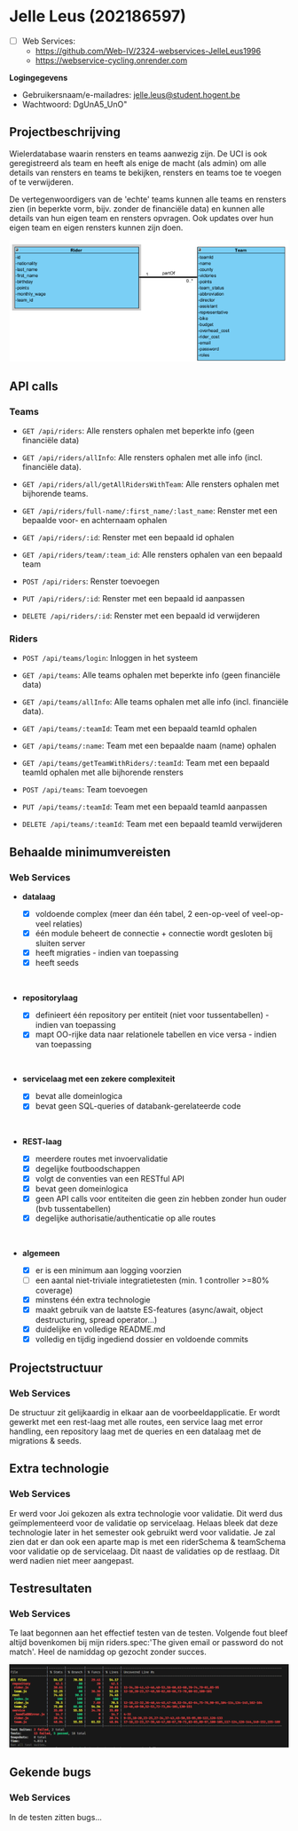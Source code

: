 # Jelle Leus (202186597)

- [  ] Web Services:
  - https://github.com/Web-IV/2324-webservices-JelleLeus1996
  - https://webservice-cycling.onrender.com

**Logingegevens**

- Gebruikersnaam/e-mailadres: jelle.leus@student.hogent.be
- Wachtwoord: DgUnA5_UnO"


## Projectbeschrijving

Wielerdatabase waarin rensters en teams aanwezig zijn.
De UCI is ook geregistreerd als team en heeft als enige de macht (als admin) om alle details van rensters en teams te bekijken, rensters en teams toe te voegen of te verwijderen.

De vertegenwoordigers van de 'echte' teams kunnen alle teams en rensters zien (in beperkte vorm, bijv. zonder de financiële data) en kunnen alle details van hun eigen team en rensters opvragen. Ook updates over hun eigen team en eigen rensters kunnen zijn doen.

![Domeinmodel](2023-12-22_14-54-35.png)


## API calls

### Teams

- `GET /api/riders`: Alle rensters ophalen met beperkte info (geen financiële data)
- `GET /api/riders/allInfo`: Alle rensters ophalen met alle info (incl. financiële data). 
- `GET /api/riders/all/getAllRidersWithTeam`: Alle rensters ophalen met bijhorende teams.
- `GET /api/riders/full-name/:first_name/:last_name`: Renster met een bepaalde voor- en achternaam ophalen
- `GET /api/riders/:id`: Renster met een bepaald id ophalen
- `GET /api/riders/team/:team_id`: Alle rensters ophalen van een bepaald team

- `POST /api/riders`: Renster toevoegen

- `PUT /api/riders/:id`: Renster met een bepaald id aanpassen

- `DELETE /api/riders/:id`: Renster met een bepaald id verwijderen

### Riders

- `POST /api/teams/login`: Inloggen in het systeem  

- `GET /api/teams`: Alle teams ophalen met beperkte info (geen financiële data)
- `GET /api/teams/allInfo`: Alle teams ophalen met alle info (incl. financiële data). 
- `GET /api/teams/:teamId`: Team met een bepaald teamId ophalen
- `GET /api/teams/:name`: Team met een bepaalde naam (name) ophalen
- `GET /api/teams/getTeamWithRiders/:teamId`: Team met een bepaald teamId ophalen met alle bijhorende rensters

- `POST /api/teams`: Team toevoegen

- `PUT /api/teams/:teamId`: Team met een bepaald teamId aanpassen

- `DELETE /api/teams/:teamId`: Team met een bepaald teamId verwijderen

## Behaalde minimumvereisten


### Web Services

- **datalaag**

  - [x] voldoende complex (meer dan één tabel, 2 een-op-veel of veel-op-veel relaties)
  - [x] één module beheert de connectie + connectie wordt gesloten bij sluiten server
  - [x] heeft migraties - indien van toepassing
  - [x] heeft seeds
<br />

- **repositorylaag**

  - [x] definieert één repository per entiteit (niet voor tussentabellen) - indien van toepassing
  - [x] mapt OO-rijke data naar relationele tabellen en vice versa - indien van toepassing
<br />

- **servicelaag met een zekere complexiteit**

  - [x] bevat alle domeinlogica
  - [x] bevat geen SQL-queries of databank-gerelateerde code
<br />

- **REST-laag**

  - [x] meerdere routes met invoervalidatie
  - [x] degelijke foutboodschappen
  - [x] volgt de conventies van een RESTful API
  - [x] bevat geen domeinlogica
  - [x] geen API calls voor entiteiten die geen zin hebben zonder hun ouder (bvb tussentabellen)
  - [x] degelijke authorisatie/authenticatie op alle routes
<br />

- **algemeen**

  - [x] er is een minimum aan logging voorzien
  - [ ] een aantal niet-triviale integratietesten (min. 1 controller >=80% coverage)
  - [x] minstens één extra technologie
  - [x] maakt gebruik van de laatste ES-features (async/await, object destructuring, spread operator...)
  - [x] duidelijke en volledige README.md
  - [x] volledig en tijdig ingediend dossier en voldoende commits

## Projectstructuur

### Web Services

De structuur zit gelijkaardig in elkaar aan de voorbeeldapplicatie. Er wordt gewerkt met een rest-laag met alle routes, een service laag met error handling, een repository laag met de queries en een datalaag met de migrations & seeds.

## Extra technologie

### Web Services

Er werd voor Joi gekozen als extra technologie voor validatie. Dit werd dus geïmplementeerd voor de validatie op servicelaag. Helaas bleek dat deze technologie later in het semester ook gebruikt werd voor validatie. Je zal zien dat er dan ook een aparte map is met een riderSchema & teamSchema voor validatie op de servicelaag. Dit naast de validaties op de restlaag. Dit werd nadien niet meer aangepast.

## Testresultaten

### Web Services

Te laat begonnen aan het effectief testen van de testen. Volgende fout bleef altijd bovenkomen bij mijn riders.spec:'The given email or password do not match'. Heel de namiddag op gezocht zonder succes.

![Test coverage](coverage2023-12-22_17-23-30.png)


## Gekende bugs

### Web Services

In de testen zitten bugs...

